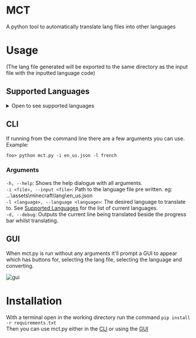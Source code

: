 # MCT
A python tool to automatically translate lang files into other languages

# Usage

(The lang file generated will be exported to the same directory as the input file with the inputted language code)  

## Supported Languages

<details><summary>Open to see supported languages</summary>

 - Afrikaans
 - Albanian
 - Arabic
 - Azerbaijani
 - Basque
 - Belarusian
 - Bulgarian
 - Catalan
 - Chinese Simplified
 - Chinese Traditional
 - Croatian
 - Czech
 - Danish
 - Dutch
 - English
 - Esperanto
 - Estonian
 - Filipino
 - Finnish
 - French
 - Galician
 - Georgian
 - German
 - Greek
 - Hebrew
 - Hindi
 - Hungarian
 - Icelandic
 - Indonesian
 - Irish
 - Italian
 - Japanese
 - Kannada
 - Korean
 - Latin
 - Latvian
 - Lithuanian
 - Macedonian
 - Malay
 - Maltese
 - Norwegian
 - Persian
 - Polish
 - Portuguese
 - Romanian
 - Russian
 - Serbian
 - Slovak
 - Slovenian
 - Spanish
 - Swedish
 - Tamil
 - Thai
 - Turkish
 - Ukrainian
 - Vietnamese
 - Welsh
 - Yiddish

</details>

## CLI

If running from the command line there are a few arguments you can use.  
Example:  
```
foo> python mct.py -i en_us.json -l french
```

### Arguments

`-h, --help`: Shows the help dialogue with all arguments.  
`-i <file>, --input <file>`: Path to the language file pre written. eg: ...\assets\minecraft\lang\en_us.json  
`-l <language>, --language <language>`: The desired language to translate to. See [Supported Languages](#supported-languages) for the list of current languages.  
`-d, --debug`: Outputs the current line being translated beside the progress bar whilst translating.  

## GUI

When mct.py is run without any arguments it'll prompt a GUI to appear which has buttons for, selecting the lang file, selecting the language and converting. 

![gui](https://github.com/lemonhandgrenade/MCT/assets/36611142/6145ab07-89b5-4360-a773-526ea0badcf9)

# Installation

With a terminal open in the working directory run the command `pip install -r requirements.txt`  
Then you can use mct.py either in the [CLI](#cli) or using the [GUI](#gui)  
